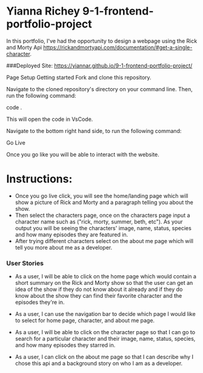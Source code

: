 # Yianna Richey 9-1-frontend-portfolio-project

In this portfolio, I've had the opportunity to design a webpage using the Rick and Morty Api https://rickandmortyapi.com/documentation/#get-a-single-character. 

###Deployed Site:
https://yiannar.github.io/9-1-frontend-portfolio-project/

Page Setup
Getting started
Fork and clone this repository.

Navigate to the cloned repository's directory on your command line. Then, run the following command:

code . 

This will open the code in VsCode.

Navigate to the bottom right hand side, to run the following command:

Go Live

Once you go like you will be able to interact with the website.

# Instructions:

- Once you go live click, you will see the home/landing page which will show a picture of Rick and Morty and a paragraph telling you about the show.
- Then select the characters page, once on the characters page input a character name such as ("rick, morty, summer, beth, etc"). As your output you will be seeing the characters' image, name, status, species and how many episodes they are featured in.
- After trying different characters select on the about me page which will tell you more about me as a developer.



### User Stories

- As a user, I will be able to click on the home page which would contain a short summary on the Rick and Morty show so that the user can get an idea of the show if they do not know about it already and if they do know about the show they can find their favorite character and the episodes they're in.

- As a user, I can use the navigation bar to decide which page I would like to select for home page, character, and about me page.

- As a user, I will be able to click on the character page so that I can go to search for a particular character and their image, name, status, species, and how many episodes they starred in.

- As a user, I can click on the about me page so that I can describe why I chose this api and a background story on who I am as a developer.



